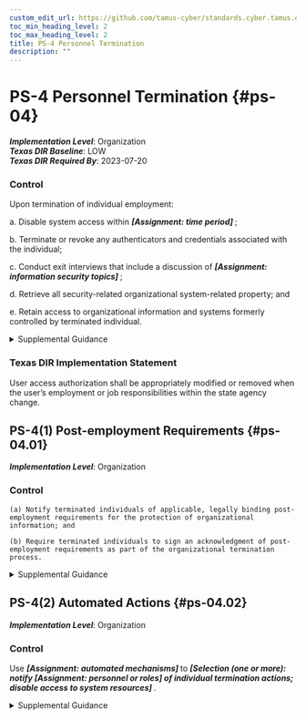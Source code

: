 ```yaml
---
custom_edit_url: https://github.com/tamus-cyber/standards.cyber.tamus.edu/tree/main/static/content/tamus.edu/TAMUS_profile.xml
toc_min_heading_level: 2
toc_max_heading_level: 2
title: PS-4 Personnel Termination
description: ""
---
```


# PS-4 Personnel Termination {#ps-04}

_**Implementation Level**_: Organization\
_**Texas DIR Baseline**_: LOW\
_**Texas DIR Required By**_: 2023-07-20

### Control

Upon termination of individual employment:

a. Disable system access within <strong> <em>[Assignment: time period]</em> </strong>;

b. Terminate or revoke any authenticators and credentials associated with the individual;

c. Conduct exit interviews that include a discussion of <strong> <em>[Assignment: information security topics]</em> </strong>;

d. Retrieve all security-related organizational system-related property; and

e. Retain access to organizational information and systems formerly controlled by terminated individual.

<details>
  <summary>Supplemental Guidance</summary>

System property includes hardware authentication tokens, system administration technical manuals, keys, identification cards, and building passes. Exit interviews ensure that terminated individuals understand the security constraints imposed by being former employees and that proper accountability is achieved for system-related property. Security topics at exit interviews include reminding individuals of nondisclosure agreements and potential limitations on future employment. Exit interviews may not always be possible for some individuals, including in cases related to the unavailability of supervisors, illnesses, or job abandonment. Exit interviews are important for individuals with security clearances. The timely execution of termination actions is essential for individuals who have been terminated for cause. In certain situations, organizations consider disabling the system accounts of individuals who are being terminated prior to the individuals being notified.

</details>

### Texas DIR Implementation Statement

User access authorization shall be appropriately modified or removed when the user’s employment or job responsibilities within the state agency change.

## PS-4(1) Post-employment Requirements {#ps-04.01}

_**Implementation Level**_: Organization

### Control

    (a) Notify terminated individuals of applicable, legally binding post-employment requirements for the protection of organizational information; and

    (b) Require terminated individuals to sign an acknowledgment of post-employment requirements as part of the organizational termination process.

<details>
  <summary>Supplemental Guidance</summary>

Organizations consult with the Office of the General Counsel regarding matters of post-employment requirements on terminated individuals.

</details>

## PS-4(2) Automated Actions {#ps-04.02}

_**Implementation Level**_: Organization

### Control

Use <strong> <em>[Assignment: automated mechanisms]</em> </strong> to <strong> <em>[Selection (one or more): notify <strong> <em>[Assignment: personnel or roles]</em> </strong> of individual termination actions; disable access to system resources]</em> </strong>.

<details>
  <summary>Supplemental Guidance</summary>

In organizations with many employees, not all personnel who need to know about termination actions receive the appropriate notifications, or if such notifications are received, they may not occur in a timely manner. Automated mechanisms can be used to send automatic alerts or notifications to organizational personnel or roles when individuals are terminated. Such automatic alerts or notifications can be conveyed in a variety of ways, including via telephone, electronic mail, text message, or websites. Automated mechanisms can also be employed to quickly and thoroughly disable access to system resources after an employee is terminated.

</details>

